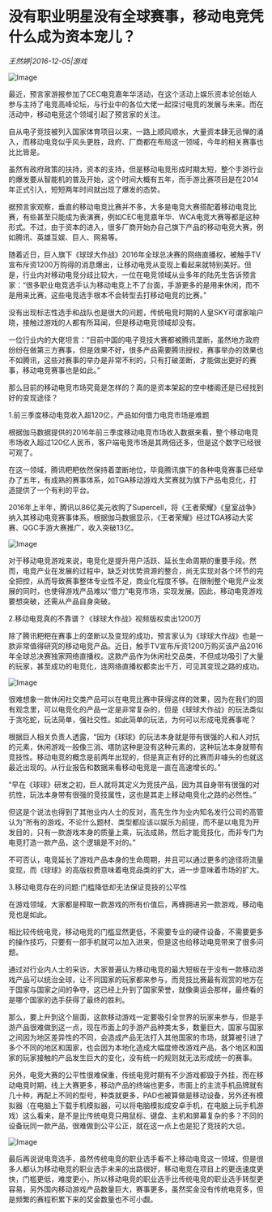 # 没有职业明星没有全球赛事，移动电竞凭什么成为资本宠儿？

*王然婷|2016-12-05|游戏*

![Image](http://si1.go2yd.com/get-image/0GI5yR7qSwK)

最近，预言家游报参加了CEC电竞嘉年华活动，在这个活动上娱乐资本论创始人参与主持了电竞高峰论坛，与行业中的各位大佬一起探讨电竞的发展与未来。而在活动中，移动电竞这个领域引起了预言家的关注。

自从电子竞技被列入国家体育项目以来，一路上顺风顺水，大量资本肆无忌惮的涌入，而移动电竞似乎风头更胜，政府、厂商都在布局这一领域，今年的相关赛事也比比皆是。

虽然有政府政策的扶持，资本的支持，但是移动电竞形成时期太短，整个手游行业的爆发要从智能机的普及开始，这个时间大概有五年，而手游比赛项目是在2014年正式引入，短短两年时间就出现了爆发的态势。

据预言家观察，垂直的移动电竞比赛并不多，大多是电竞大赛搭配着移动电竞比赛，有些甚至只能成为表演赛，例如CEC电竞嘉年华、WCA电竞大赛等都是这种形式。不过，由于资本的进入，很多厂商开始办自己旗下产品的移动电竞大赛，例如腾讯、英雄互娱、巨人、网易等。

随着近日，巨人旗下《球球大作战》2016年全球总决赛的网络直播权，被触手TV宣布斥资1200万购得的消息爆出，让移动电竞从变现上看起来就特别美好。但是，行业内对移动电竞分歧比较大，一位在电竞领域从业多年的陆先生告诉预言家：“很多职业电竞选手认为移动电竞上不了台面，手游更多的是用来休闲，而不是用来比赛，这些电竞选手根本不会转型去打移动电竞的比赛。”

没有出现标志性选手和战队也是很大的问题，传统电竞时期的人皇SKY可谓家喻户晓，接触过游戏的人都有所耳闻，但是移动电竞领域却没有。

一位行业内的大佬坦言：“目前中国的电子竞技大赛都被腾讯垄断，虽然地方政府纷纷在做第三方赛事，但是效果不好，很多产品需要腾讯授权，赛事举办的效果也不如腾讯，这些对赛事的举办是非常不利的，只有打破垄断，才能做出更好的赛事，移动电竞赛事也是如此。”

那么目前的移动电竞市场究竟是怎样的？真的是资本架起的空中楼阁还是已经找到好的变现途径？

1.前三季度移动电竞收入超120亿，产品如何借力电竞市场是难题

根据伽马数据提供的2016年前三季度移动电竞市场收入数据来看，整个移动电竞市场收入超过120亿人民币，客户端电竞市场是其两倍还多，但是这个数字已经很可观了。

在这一领域，腾讯粑粑依然保持着垄断地位，毕竟腾讯旗下的各种电竞赛事已经举办了五年，有成熟的赛事体系，如TGA移动游戏大奖赛就为旗下产品电竞化，打造提供了一个有利的平台。

2016年上半年，腾讯以86亿美元收购了Supercell，将《王者荣耀》《皇室战争》纳入其移动电竞赛事体系。根据伽马数据显示，《王者荣耀》经过TGA移动大奖赛、QGC手游大赛推广，收入突破13亿。

![Image](http://si1.go2yd.com/get-image/0GI5yPwbFA0)

对于移动电竞游戏来说，电竞化是提升用户活跃、延长生命周期的重要手段。然而，电竞产业在发展的过程中，缺乏对优势资源的整合，尚无实现对各个环节的完全把控，从而导致赛事整体专业性不足，商业化程度不够。在限制整个电竞产业发展的同时，也使得游戏产品难以“借力”电竞市场，实现发展。因此，移动电竞游戏要想突破，还需从产品自身突破。

2.移动电竞真的不靠谱？《球球大作战》视频版权卖出1200万

除了腾讯粑粑在赛事上的垄断以及变现的成功，预言家认为《球球大作战》也是一款非常值得研究的移动电竞产品。近日，触手TV宣布斥资1200万购买该产品2016年全球总决赛独家网络直播权。这款产品作为休闲社交品类，不但成功吸引了大量的玩家，甚至成功的电竞化，连网络直播权都卖出千万，可见其变现之路的成功。

![Image](http://si1.go2yd.com/get-image/0GI5yOamV4C)

很难想象一款休闲社交类产品可以在电竞比赛中获得这样的效果，因为在我们的固有观念里，可以电竞化的产品一定是非常复杂的，但是《球球大作战》的玩法类似于贪吃蛇，玩法简单，强社交性。如此简单的玩法，为何可以形成电竞赛事呢？

根据巨人相关负责人透露，“因为《球球》的玩法本身就是带有很强的人和人对抗的元素，休闲游戏一般像三消、塔防这种是没有这种元素的，这种玩法本身就带有竞技性。移动电竞的概念是前两年出现的，但是真正有好的比赛而非噱头的也就这最近出现的。从行业报告和数据来看移动电竞是一直在高速增长的。”

“早在《球球》研发之初，巨人就将其定义为竞技产品，因为其自身带有很强的对抗性，玩法本身带有很强的竞技属性，这也是其走上移动电竞化之路的必然性。”

但这是个说法也得到了其他业内人士的反对，高先生作为业内知名发行公司的高管认为“所有的游戏，不论什么题材、类型都应该以娱乐为前提，而不是以电竞为开发目的，只有一款游戏本身的质量上乘，玩法成熟，然后才能竞技化，而非专门为电竞打造一款产品，这个逻辑是不对的。”

不可否认，电竞延长了游戏产品本身的生命周期，并且可以通过更多的途径将流量变现，而《球球》的高版权费意味着电竞品类的扩大，进一步意味着市场的扩大。

3.移动电竞存在的问题:门槛降低却无法保证竞技的公平性

在游戏领域，大家都是榨取一款游戏的所有价值后，再蜂拥进另一款游戏，移动电竞也是如此。

相比较传统电竞，移动电竞的门槛显然更低，不需要专业的硬件设备，不需要更多的操作技巧，只要有一部手机就可以加入进来，但是这也给移动电竞带来了很多问题。

通过对行业内人士的采访，大家普遍认为移动电竞的最大短板在于没有一款移动游戏产品可以统治全球，让不同国家的玩家都来参与，而竞技比赛最有观赏的地方在于国家与国家之间的争夺，这已经上升到了国家荣誉，就像奥运会那样，最终看的是哪个国家的选手获得了最终的胜利。

那么，要上升到这个层面，这款移动游戏一定要吸引全世界的玩家来参与，但是手游产品很难做到这一点，现在市面上的手游产品种类太多，数量巨大，国家与国家之间因为地区差异性的不同，会造成产品无法打入其他国家的市场，就算被引进了多个不同的地区和国家，也会因为本地化造成大幅度修改游戏产品，各个地区和国家的玩家接触的产品发生巨大的变化，没有统一的规则就无法形成统一的赛事。

另外，电竞大赛的公平性很难保重，传统电竞时期有不少游戏都毁于外挂，而在移动电竞时期，线上大赛更多，移动产品的终端也更多，市面上的主流手机品牌就有几十种，再配上不同的型号，种类就更多，PAD也被算做是移动设备，另外还有模拟器（在电脑上下载手机模拟器，可以将电脑模拟成安卓手机，在电脑上玩手机游戏）这么看来，是不是比传统电竞只用鼠标、键盘、主机和屏幕复杂的多？不同的设备玩同一款产品，很难做到公平公正，就在这一点上也是犯了竞技的大忌。

![Image](http://si1.go2yd.com/get-image/0GI5yN8vbns)

最后再说说电竞选手，虽然传统电竞的职业选手看不上移动电竞这一领域，但是很多人都认为移动电竞的职业选手未来的出路很好，移动电竞在项目上的更迭速度更快，门槛更低，难度更小，所以移动电竞的职业选手比传统电竞的职业选手转型更容易，另外国内移动游戏产品数量巨大，赛事更多，虽然奖金没有传统电竞多，但是频繁的赛程积累下来的奖金数量也不可小觑。

